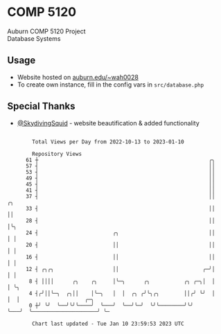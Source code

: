 # COMP 5120
Auburn COMP 5120 Project  
Database Systems

## Usage
- Website hosted on [auburn.edu/~wah0028](https://webhome.auburn.edu/~wah0028/)
- To create own instance, fill in the config vars in `src/database.php`

## Special Thanks
- [@SkydivingSquid](https://github.com/SkydivingSquid) - website beautification & added functionality

```

        Total Views per Day from 2022-10-13 to 2023-01-10

        Repository Views
      61 ┼                                                       ╭╮
      57 ┤                                                       ││
      53 ┤                                                       ││
      49 ┤                                                       ││
      45 ┤                                                       ││
      41 ┤                                                       ││
      37 ┤                                                       ││   ╭╮
      33 ┤                                                       ││   ││
      28 ┤                                                       ││   │╰╮
      24 ┤                        ╭╮                             ││   │ │
      20 ┤                        ││                             ││   │ │
      16 ┤                        ││                             ││   │ │
      12 ┤ ╭╮╭╮                   ││                           ╭─╯│   │ │
       8 ┤ ││││      ╭╮    ╭╮     │╰─╮      ╭╮           ╭╮ ╭─╮│  │   │ ╰╮
       4 ┤╭╯││╰─╮  ╭╮││    │╰─╮   │  │  ╭╮ ╭╯╰╮╭╮        ││╭╯ ╰╯  │   │  │                     ╭─╮
       0 ┼╯ ╰╯  ╰──╯╰╯╰────╯  ╰───╯  ╰──╯╰─╯  ╰╯╰────────╯╰╯      ╰───╯  ╰─────────────────────╯ ╰─

        Chart last updated - Tue Jan 10 23:59:53 2023 UTC
        
```

